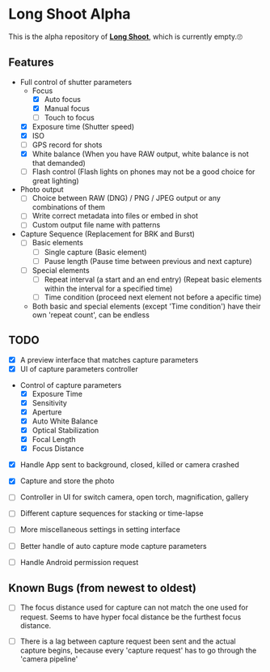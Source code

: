 # Long Shoot Alpha
This is the alpha repository of **[Long Shoot](https://github.com/Tyrone-Liu/LongShoot)**, which is currently empty.🙄  


## Features
+ Full control of shutter parameters
    * Focus
        - [x] Auto focus
        - [x] Manual focus
        - [ ] Touch to focus
    * [x] Exposure time (Shutter speed)
    * [x] ISO
    * [ ] GPS record for shots
    * [x] White balance (When you have RAW output, white balance is not that demanded)
    * [ ] Flash control (Flash lights on phones may not be a good choice for great lighting)
+ Photo output
    * [ ] Choice between RAW (DNG) / PNG / JPEG output or any combinations of them
    * [ ] Write correct metadata into files or embed in shot
    * [ ] Custom output file name with patterns
+ Capture Sequence (Replacement for BRK and Burst)
    * [ ] Basic elements
        - [ ] Single capture (Basic element)
        - [ ] Pause length (Pause time between previous and next capture)
    * [ ] Special elements
        - [ ] Repeat interval (a start and an end entry) (Repeat basic elements within the interval for a specified time)
        - [ ] Time condition (proceed next element not before a apecific time)
    * Both basic and special elements (except 'Time condition') have their own 'repeat count', can be endless


## TODO
+ [x] A preview interface that matches capture parameters
+ [x] UI of capture parameters controller
+ Control of capture parameters
    * [x] Exposure Time
    * [x] Sensitivity
    * [x] Aperture
    * [x] Auto White Balance
    * [x] Optical Stabilization
    * [x] Focal Length
    * [x] Focus Distance
+ [x] Handle App sent to background, closed, killed or camera crashed
+ [x] Capture and store the photo
+ [ ] Controller in UI for switch camera, open torch, magnification, gallery
+ [ ] Different capture sequences for stacking or time-lapse
+ [ ] More miscellaneous settings in setting interface
+ [ ] Better handle of auto capture mode capture parameters
+ [ ] Handle Android permission request


## Known Bugs (from newest to oldest)
+ [ ] The focus distance used for capture can not match the one used for request.  Seems to have hyper focal distance be the furthest focus distance.  
+ [ ] There is a lag between capture request been sent and the actual capture begins, because every 'capture request' has to go through the 'camera pipeline'

